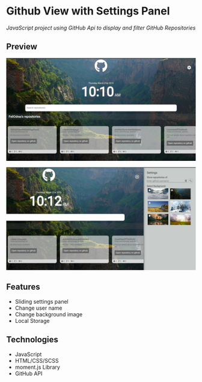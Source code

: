 # Github View with Settings Panel

_JavaScript project using GitHub Api to display and filter GitHub Repositories_

## Preview

![Preview Image](./assets/img/GitHubViewWithSettingsPanel.png)

![Preview Image](./assets/img/GitHubViewWithSettingsPanel-SettingsOpen.png)

## Features
- Sliding settings panel
- Change user name
- Change background image
- Local Storage

## Technologies
- JavaScript
- HTML/CSS/SCSS
- moment.js Library
- GitHub API

